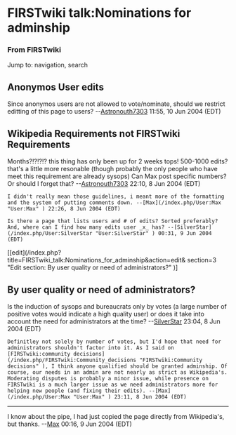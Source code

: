 # FIRSTwiki talk:Nominations for adminship

### From FIRSTwiki

Jump to: navigation, search


## Anonymos User edits

Since anonymos users are not allowed to vote/nominate, should we restrict
editting of this page to users?
--[Astronouth7303](/index.php/User:Astronouth7303 "User:Astronouth7303" )
11:55, 10 Jun 2004 (EDT)


## Wikipedia Requirements not FIRSTwiki Requirements

Months?!?!?!? this thing has only been up for 2 weeks tops! 500-1000 edits?
that's a little more resonable (though probably the only people who have meet
this requirement are already sysops) Can Max post specific numbers? Or should
I forget that? --[Astronouth7303](/index.php/User:Astronouth7303
"User:Astronouth7303" ) 22:10, 8 Jun 2004 (EDT)

    I didn't really mean those guidelines, i meant more of the formatting and the system of putting comments down. --[Max](/index.php/User:Max "User:Max" ) 22:26, 8 Jun 2004 (EDT) 

    Is there a page that lists users and # of edits? Sorted preferably? And, where can I find how many edits user _x_ has? --[SilverStar](/index.php/User:SilverStar "User:SilverStar" ) 00:31, 9 Jun 2004 (EDT) 

[[edit](/index.php?title=FIRSTwiki_talk:Nominations_for_adminship&action=edit&
section=3 "Edit section: By user quality or need of administrators?" )]

##  By user quality or need of administrators?

Is the induction of sysops and bureaucrats only by votes (a large number of
positive votes would indicate a high quality user) or does it take into
account the need for administrators at the time?
--[SilverStar](/index.php/User:SilverStar "User:SilverStar" ) 23:04, 8 Jun
2004 (EDT)

    Definitley not solely by number of votes, but I'd hope that need for administrators shouldn't factor into it. As I said on [FIRSTwiki:community decisions](/index.php/FIRSTwiki:Community_decisions "FIRSTwiki:Community decisions" ), I think anyone qualified should be granted adminship. Of course, our needs in an admin are not nearly as strict as Wikipedia's. Moderating disputes is probably a minor issue, while presence on FIRSTwiki is a much larger issue as we need administrators more for helping new people (and fixing their edits). --[Max](/index.php/User:Max "User:Max" ) 23:11, 8 Jun 2004 (EDT) 

* * *

I know about the pipe, I had just copied the page directly from Wikipedia's,
but thanks. --[Max](/index.php/User:Max "User:Max" ) 00:16, 9 Jun 2004 (EDT)

